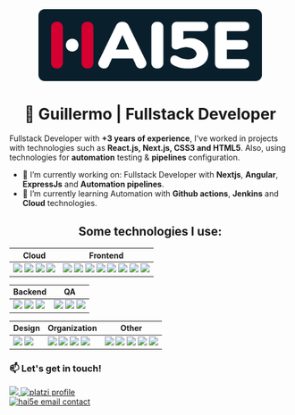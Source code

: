 <div align="center">
  <picture>
    <source media="(prefers-color-scheme: dark)" srcset="./images/hai5eLogo_darkBackground.svg">
    <source media="(prefers-color-scheme: light)" srcset="https://hai5e.com/haiseAssets/Digitales/1x/hai5eLogo_light-bg.png">
    <img width="400" heigth="225" alt="Hai5e brand logo - GuillermoRN" src="./images/hai5eLogo_darkBackground.svg">
  </picture>
</div>
<h1 align="center">🍉 Guillermo | Fullstack Developer </h1>


Fullstack Developer with **+3 years of experience**, I've worked in projects with technologies such as **React.js, Next.js, CSS3 and HTML5**. Also, using technologies for **automation** testing & **pipelines** configuration.


- 🔭 I’m currently working on: Fullstack Developer with **Nextjs**, **Angular**, **ExpressJs** and **Automation pipelines**.
- 🌱 I’m currently learning Automation with **Github actions**, **Jenkins** and **Cloud** technologies.

<h2 align="center"> Some technologies I use: </h2>

<div align="center">
  
| Cloud | Frontend |
| ------| -------- |
| <!-- CLOUD --> <!-- Digital Ocean --> <img src="https://img.shields.io/badge/Digital_Ocean-0080FF?style=for-the-badge&logo=DigitalOcean&logoColor=white" /> <!-- Github Actions --> <img src="https://img.shields.io/badge/GitHub_Actions-2088FF?style=for-the-badge&logo=github-actions&logoColor=white" /> <!-- Jenkins --> <img src="https://img.shields.io/badge/Jenkins-D24939?style=for-the-badge&logo=Jenkins&logoColor=white" /> <!-- Kubernetes --> <img src="https://img.shields.io/badge/kubernetes-326ce5.svg?&style=for-the-badge&logo=kubernetes&logoColor=white" />                                | <!-- FRONTEND --> <!-- NextJS --> <img src="https://img.shields.io/badge/next%20js-000000?style=for-the-badge&logo=nextdotjs&logoColor=white" /> <!-- ReactJS --> <img src="https://img.shields.io/badge/React-20232A?style=for-the-badge&logo=react&logoColor=61DAFB" /> <!-- HTML5 --> <img src="https://img.shields.io/badge/HTML5-E34F26?style=for-the-badge&logo=html5&logoColor=white" /> <!-- CSS --> <img src="https://img.shields.io/badge/CSS3-1572B6?style=for-the-badge&logo=css3&logoColor=white" /> <!-- Tailwind --> <img src="https://img.shields.io/badge/Tailwind_CSS-38B2AC?style=for-the-badge&logo=tailwind-css&logoColor=white" /> <!-- Sass --> <img src="https://img.shields.io/badge/Sass-CC6699?style=for-the-badge&logo=sass&logoColor=white" /> <!-- Typescript --> <img src="https://img.shields.io/badge/TypeScript-007ACC?style=for-the-badge&logo=typescript&logoColor=white" /> <!-- Javascript --> <img src="https://img.shields.io/badge/JavaScript-323330?style=for-the-badge&logo=javascript&logoColor=F7DF1E" />                                                          |

</div>

<div align="center"> 
  
| Backend | QA |
| ------- | -- |
| <!-- BACKEND --> <!-- NestJS --> <img src="https://img.shields.io/badge/nestjs-E0234E?style=for-the-badge&logo=nestjs&logoColor=white" /> <!-- Strapi --> <img src="https://img.shields.io/badge/strapi-2F2E8B?style=for-the-badge&logo=strapi&logoColor=white" /> <!-- Docker --> <img src="https://img.shields.io/badge/Docker-2CA5E0?style=for-the-badge&logo=docker&logoColor=white" />                                                        | <!-- QA --> <img src="https://img.shields.io/badge/Cypress-17202C?style=for-the-badge&logo=cypress&logoColor=white" /> <img src="https://img.shields.io/badge/Jest-C21325?style=for-the-badge&logo=jest&logoColor=white" /> <!-- Postman --> <img src="https://img.shields.io/badge/Postman-FF6C37?style=for-the-badge&logo=Postman&logoColor=white" /> |
  
</div>


| Design | Organization | Other |
| ------ | ------------ | ----- |
| <!-- AdobeXD --> <img src="https://img.shields.io/badge/Adobe%20XD-470137?style=for-the-badge&logo=Adobe%20XD&logoColor=#FF61F6" /> <img src="https://img.shields.io/badge/Figma-F24E1E?style=for-the-badge&logo=figma&logoColor=white" />                                                                        | <!-- ORGANITAZION --> <img src="https://img.shields.io/badge/Jira-0052CC?style=for-the-badge&logo=Jira&logoColor=white" /> <!-- Slack --> <img src="https://img.shields.io/badge/Slack-4A154B?style=for-the-badge&logo=slack&logoColor=white" /> <!-- Notion --> <img src="https://img.shields.io/badge/Notion-000000?style=for-the-badge&logo=notion&logoColor=white" /> <!-- Trello --> <img src="https://img.shields.io/badge/Trello-0052CC?style=for-the-badge&logo=trello&logoColor=white" />                                                                                                           |<!-- OTHER --> <!-- Vercel --> <img src="https://img.shields.io/badge/Vercel-000000?style=for-the-badge&logo=vercel&logoColor=white" /> <!-- astro --> <img src="https://img.shields.io/badge/Astro-0C1222?style=for-the-badge&logo=astro&logoColor=FDFDFE" /> <!-- Angular --> <img src="https://img.shields.io/badge/Angular-DD0031?style=for-the-badge&logo=angular&logoColor=white" /> <!-- Markdown --> <img src="https://img.shields.io/badge/Markdown-000000?style=for-the-badge&logo=markdown&logoColor=white" /> <!-- ChatGPT --> <img src="https://img.shields.io/badge/ChatGPT-74aa9c?style=for-the-badge&logo=openai&logoColor=white" /> |


### 📫 Let's get in touch!
<div> 
  <a href="https://www.linkedin.com/in/guillermo-rosales-n%C3%BA%C3%B1ez-17b1b61b9" target="_blank">
    <img alt"" src="https://img.shields.io/badge/LinkedIn-0077B5?style=for-the-badge&logo=linkedin&logoColor=white"></img>
  </a>

  <a href="https://platzi.com/p/guillermo-dfm/" target="_blank">
    <img alt="platzi profile" src="https://img.shields.io/badge/Platzi-98CA3F?style=for-the-badge&logo=platzi&logoColor=white"></img>
  </a>
</div>

<div>
  <a href="mailto:contact@hai5e.com">
    <picture> 
      <source media="(prefers-color-scheme: dark)" srcset="https://user-images.githubusercontent.com/79668074/174081409-06cb3a24-d20b-4832-88a4-83793ab722fe.png">
      <source media="(prefers-color-scheme: light)" srcset="https://user-images.githubusercontent.com/79668074/174081409-06cb3a24-d20b-4832-88a4-83793ab722fe.png">
      <img width="260" alt="hai5e email contact" src="https://user-images.githubusercontent.com/79668074/174081409-06cb3a24-d20b-4832-88a4-83793ab722fe.png"> 
    </picture>
  </a>
</div>

<!--
**Hai5edfm/Hai5edfm** is a ✨ _special_ ✨ repository because its `README.md` (this file) appears on your GitHub profile.

Here are some ideas to get you started:

- 🔭 I’m currently working on ...
- 🌱 I’m currently learning ...
- 👯 I’m looking to collaborate on ...
- 🤔 I’m looking for help with ...
- 💬 Ask me about ...
- 📫 How to reach me: ...
- 😄 Pronouns: ...
- ⚡ Fun fact: ...
-->
